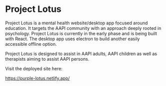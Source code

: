# Project Lotus
Project Lotus is a mental health website/desktop app focused around education.
It targets the AAPI community with an approach deeply rooted in psychology.
Project Lotus is currently in the early phase and is being built with React. 
The desktop app uses electron to build another easily accessible offline option.

Project Lotus is designed to assist in AAPI adults, AAPI children as well as therapists aiming to assist AAPI persons.



Visit the deployed site here:

https://purple-lotus.netlify.app/
